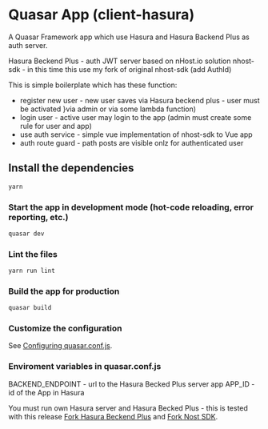 # Quasar App (client-hasura)

A Quasar Framework app which use Hasura and Hasura Backend Plus as auth server.

Hasura Beckend Plus - auth JWT server based on nHost.io solution
nhost-sdk - in this time this use my fork of original nhost-sdk (add AuthId)

This is simple boilerplate which has these function:

- register new user - new user saves via Hasura beckend plus - user must be activated }via admin or via some lambda function)
- login user - active user may login to the app (admin must create some rule for user and app)
- use auth service - simple vue implementation of nhost-sdk to Vue app
- auth route guard - path posts are visible onlz for authenticated user

## Install the dependencies

```bash
yarn
```

### Start the app in development mode (hot-code reloading, error reporting, etc.)

```bash
quasar dev
```

### Lint the files

```bash
yarn run lint
```

### Build the app for production

```bash
quasar build
```

### Customize the configuration

See [Configuring quasar.conf.js](https://quasar.dev/quasar-cli/quasar-conf-js).

### Enviroment variables in quasar.conf.js

BACKEND_ENDPOINT - url to the Hasura Becked Plus server app
APP_ID - id of the App in Hasura

You must run own Hasura server and Hasura Becked Plus - this is tested with this release [Fork Hasura Beckend Plus](https://github.com/suplere/hasura-backend-plus) and [Fork Nost SDK](https://github.com/suplere/nhost-js-sdk).
